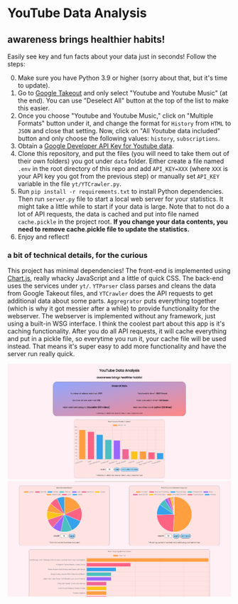# YouTube Data Analysis
## awareness brings healthier habits!

Easily see key and fun facts about your data just in seconds! Follow the steps:

0. Make sure you have Python 3.9 or higher (sorry about that, but it's time to update).
1. Go to [Google Takeout](https://takeout.google.com/settings/takeout) and only select "Youtube and Youtube Music" (at the end). You can use "Deselect All" button at the top of the list to make this easier.
2. Once you choose "Youtube and Youtube Music," click on "Multiple Formats" button under it, and change the format for `History` from `HTML` to `JSON` and close that setting. Now, click on "All Youtube data included" button and only choose the following values: `history`, `subscriptions`.
3. Obtain a [Google Developer API Key for Youtube data](https://developers.google.com/youtube/v3/getting-started).
4. Clone this repository, and put the files (you will need to take them out of their own folders) you got under `data` folder. Either create a file named `.env` in the root directory of this repo and add `API_KEY=XXX` (where `XXX` is your API key you got from the previous step) or manually set `API_KEY` variable in the file `yt/YTCrawler.py`.
5. Run `pip install -r requirements.txt` to install Python dependencies. Then run `server.py` file to start a local web server for your statistics. It might take a little while to start if your data is large. Note that to not do a lot of API requests, the data is cached and put into file named `cache.pickle` in the project root. **If you change your data contents, you need to remove cache.pickle file to update the statistics.**
6. Enjoy and reflect!

### a bit of technical details, for the curious
This project has minimal dependencies! The front-end is implemented using [Chart.js](https://www.chartjs.org/), really whacky JavaScript and a little of quick CSS. The back-end uses the services under `yt/`. `YTParser` class parses and cleans the data from Google Takeout files, and `YTCrawler` does the API requests to get additional data about some parts. `Aggregrator` puts everything together (which is why it got messier after a while) to provide functionality for the webserver. The webserver is implemented without any framework, just using a built-in WSG interface. I think the coolest part about this app is it's caching functionality. After you do all API requests, it will cache everything and put in a pickle file, so everytime you run it, your cache file will be used instead. That means it's super easy to add more functionality and have the server run really quick.

![Screenshot of app](screenshots/1.png)
![Another screenshot of app](screenshots/2.png)